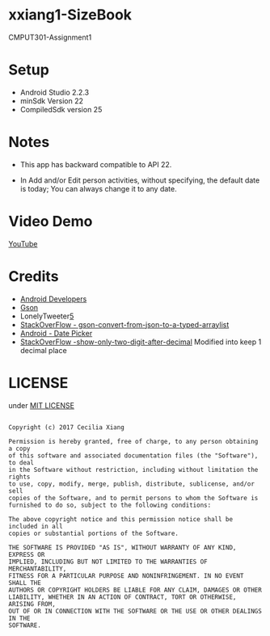 # xxiang1-SizeBook
CMPUT301-Assignment1

# Setup
  - Android Studio 2.2.3
  - minSdk Version 22
  - CompiledSdk version 25
  

# Notes
  - This app has backward compatible to API 22.
  
  - In Add and/or Edit person activities, without specifying, the default date is today; 
    You can always change it to any date.
    
# Video Demo

  [YouTube][1]
  
  
# Credits
  - [Android Developers][3]
  - [Gson][4]
  - LonelyTweeter[5]
  - [StackOverFlow - gson-convert-from-json-to-a-typed-arraylist][6]
  - [Android - Date Picker][7]
  - [StackOverFlow -show-only-two-digit-after-decimal][8] Modified into keep 1 decimal place
  
# LICENSE

under [MIT LICENSE][2]

~~~~ 

Copyright (c) 2017 Cecilia Xiang

Permission is hereby granted, free of charge, to any person obtaining a copy
of this software and associated documentation files (the "Software"), to deal
in the Software without restriction, including without limitation the rights
to use, copy, modify, merge, publish, distribute, sublicense, and/or sell
copies of the Software, and to permit persons to whom the Software is
furnished to do so, subject to the following conditions:

The above copyright notice and this permission notice shall be included in all
copies or substantial portions of the Software.

THE SOFTWARE IS PROVIDED "AS IS", WITHOUT WARRANTY OF ANY KIND, EXPRESS OR
IMPLIED, INCLUDING BUT NOT LIMITED TO THE WARRANTIES OF MERCHANTABILITY,
FITNESS FOR A PARTICULAR PURPOSE AND NONINFRINGEMENT. IN NO EVENT SHALL THE
AUTHORS OR COPYRIGHT HOLDERS BE LIABLE FOR ANY CLAIM, DAMAGES OR OTHER
LIABILITY, WHETHER IN AN ACTION OF CONTRACT, TORT OR OTHERWISE, ARISING FROM,
OUT OF OR IN CONNECTION WITH THE SOFTWARE OR THE USE OR OTHER DEALINGS IN THE
SOFTWARE.
~~~~ 
  
  
  
  [1]:https://youtu.be/pnSycpVaNXo
  [2]:https://opensource.org/licenses/MIT
  [3]:https://developer.android.com/index.html
  [4]:https://github.com/google/gson
  [5]:https://github.com/Aquafina99/lonelyTwitter
  [6]:http://stackoverflow.com/questions/12384064/gson-convert-from-json-to-a-typed-arraylistt
  [7]:https://www.tutorialspoint.com/android/android_datepicker_control.html
  [8]:http://stackoverflow.com/questions/10959424/show-only-two-digit-after-decimal
